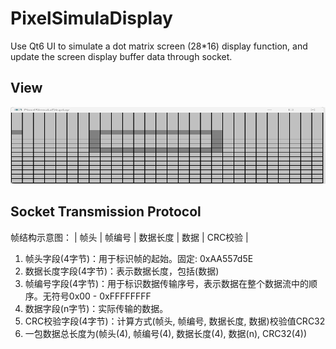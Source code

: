# PixelSimulaDisplay
  Use Qt6 UI to simulate a dot matrix screen (28*16) display function, and update the screen display buffer data through socket.

## View

<div align=left><img width="593" height="123" src="https://github.com/to9/PixelSimulaDisplay/blob/main/images/pixel_simual_display.png"/></div>

## Socket Transmission Protocol

帧结构示意图： 
| 帧头 | 帧编号 | 数据长度 | 数据 | CRC校验 |
1. 帧头字段(4字节)：用于标识帧的起始。固定: 0xAA557d5E
2. 数据长度字段(4字节)：表示数据长度，包括(数据)
3. 帧编号字段(4字节)：用于标识数据传输序号，表示数据在整个数据流中的顺序。无符号0x00 - 0xFFFFFFFF
4. 数据字段(n字节)：实际传输的数据。
5. CRC校验字段(4字节)：计算方式(帧头, 帧编号, 数据长度, 数据)校验值CRC32
6. 一包数据总长度为(帧头(4), 帧编号(4), 数据长度(4), 数据(n), CRC32(4))
